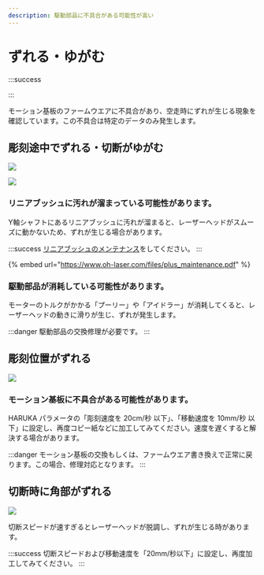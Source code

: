```yaml
---
description: 駆動部品に不具合がある可能性が高い
---
```


# ずれる・ゆがむ

:::success

:::

モーション基板のファームウエアに不具合があり、空走時にずれが生じる現象を確認しています。この不具合は特定のデータのみ発生します。

## 彫刻途中でずれる・切断がゆがむ

![](/assets/20191030\_01.png)

![](/assets/20191030\_02.png)

### リニアブッシュに汚れが溜まっている可能性があります。

Y軸シャフトにあるリニアブッシュに汚れが溜まると、レーザーヘッドがスムーズに動かないため、ずれが生じる場合があります。

:::success
[リニアブッシュのメンテナンス](../../jia-gong-zhong-duan/notoraburu/gazureteshimau.md#ttanozure)をしてください。
:::

{% embed url="https://www.oh-laser.com/files/plus_maintenance.pdf" %}

### 駆動部品が消耗している可能性があります。

モーターのトルクがかかる「プーリー」や「アイドラー」が消耗してくると、レーザーヘッドの動きに滑りが生じ、ずれが発生します。

:::danger
駆動部品の交換修理が必要です。
:::

## 彫刻位置がずれる

![](/assets/20191030\_03.png)

### モーション基板に不具合がある可能性があります。

HARUKA パラメータの「彫刻速度を 20cm/秒 以下」、「移動速度を 10mm/秒 以下」に設定し、再度コピー紙などに加工してみてください。速度を遅くすると解決する場合があります。

:::danger
モーション基板の交換もしくは、ファームウエア書き換えで正常に戻ります。この場合、修理対応となります。
:::

## 切断時に角部がずれる

![](/assets/20191030\_04.png)

切断スピードが速すぎるとレーザーヘッドが脱調し、ずれが生じる時があります。

:::success
切断スピードおよび移動速度を「20mm/秒以下」に設定し、再度加工してみてください。
:::
